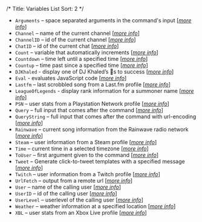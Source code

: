 /*
Title: Variables List
Sort: 2
*/

* `Arguments` – space separated arguments in the command's input  [[*more info*](https://docs.nightbot.tv/commands/variables/arguments)]
* `Channel` – name of the current channel  [[*more info*](https://docs.nightbot.tv/commands/variables/channel)]
* `ChannelID` – id of the current channel  [[*more info*](https://docs.nightbot.tv/commands/variables/channelid)]
* `ChatID` – id of the current chat  [[*more info*](https://docs.nightbot.tv/commands/variables/chatid)]
* `Count` – variable that automatically increments [[*more info*](https://docs.nightbot.tv/commands/variables/count)]
* `Countdown` – time left until a specified time  [[*more info*](https://docs.nightbot.tv/commands/variables/countdown)]
* `Countup` – time past since a specified time  [[*more info*](https://docs.nightbot.tv/commands/variables/countup)]
* `DJKhaled` - display one of DJ Khaled’s 🔑s to success  [[*more info*](https://docs.nightbot.tv/commands/variables/djkhaled)]
* `Eval` - evaluates JavaScript code [[*more info*](https://docs.nightbot.tv/commands/variables/eval)]
* `Lastfm` – last scrobbled song from a Last.fm profile  [[*more info*](https://docs.nightbot.tv/commands/variables/lastfm)]
* `LeagueOfLegends` - display rank information for a summoner name [[*more info*](https://docs.nightbot.tv/commands/variables/leagueoflegends)]
* `PSN` – user stats from a Playstation Network profile  [[*more info*](https://docs.nightbot.tv/commands/variables/psn)]
* `Query` – full input that comes after the command  [[*more info*](https://docs.nightbot.tv/commands/variables/query)]
* `QueryString` – full input that comes after the command with url-encoding  [[*more info*](https://docs.nightbot.tv/commands/variables/querystring)]
* `Rainwave` – current song information from the Rainwave radio network  [[*more info*](https://docs.nightbot.tv/commands/variables/rainwave)]
* `Steam` – user information from a Steam profile  [[*more info*](https://docs.nightbot.tv/commands/variables/steam)]
* `Time` – current time in a selected timezone  [[*more info*](https://docs.nightbot.tv/commands/variables/time)]
* `ToUser` – first argument given to the command  [[*more info*](https://docs.nightbot.tv/commands/variables/touser)]
* `Tweet` – Generate click-to-tweet templates with a specified message  [[*more info*](https://docs.nightbot.tv/commands/variables/tweet)]
* `Twitch` – user information from a Twitch profile  [[*more info*](https://docs.nightbot.tv/commands/variables/twitch)]
* `UrlFetch` – output from a remote url  [[*more info*](https://docs.nightbot.tv/commands/variables/urlfetch)]
* `User` – name of the calling user  [[*more info*](https://docs.nightbot.tv/commands/variables/user)]
* `UserID` – id of the calling user  [[*more info*](https://docs.nightbot.tv/commands/variables/userid)]
* `UserLevel` – userlevel of the calling user  [[*more info*](https://docs.nightbot.tv/commands/variables/userlevel)]
* `Weather` – weather information at a specified location  [[*more info*](https://docs.nightbot.tv/commands/variables/weather)]
* `XBL` – user stats from an Xbox Live profile  [[*more info*](https://docs.nightbot.tv/commands/variables/xbl)]
